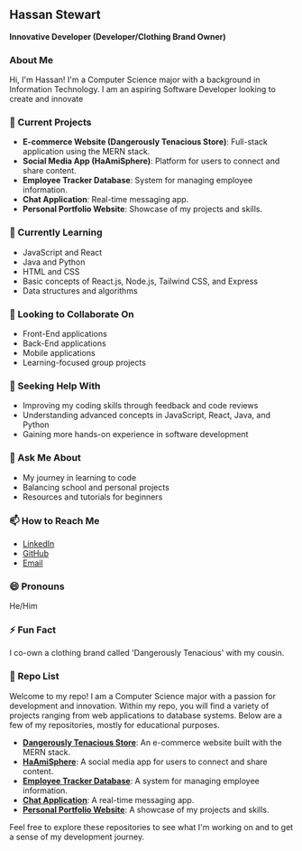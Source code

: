 ## Hassan Stewart
**Innovative Developer (Developer/Clothing Brand Owner)**

### About Me
Hi, I'm Hassan! I'm a Computer Science major with a background in Information Technology. I am an aspiring Software Developer looking to create and innovate

### 🔭 Current Projects
- **E-commerce Website (Dangerously Tenacious Store)**: Full-stack application using the MERN stack.
- **Social Media App (HaAmiSphere)**: Platform for users to connect and share content.
- **Employee Tracker Database**: System for managing employee information.
- **Chat Application**: Real-time messaging app.
- **Personal Portfolio Website**: Showcase of my projects and skills.

### 🌱 Currently Learning
- JavaScript and React
- Java and Python
- HTML and CSS
- Basic concepts of React.js, Node.js, Tailwind CSS, and Express
- Data structures and algorithms

### 👯 Looking to Collaborate On
- Front-End applications
- Back-End applications
- Mobile applications
- Learning-focused group projects

### 🤔 Seeking Help With
- Improving my coding skills through feedback and code reviews
- Understanding advanced concepts in JavaScript, React, Java, and Python
- Gaining more hands-on experience in software development

### 💬 Ask Me About
- My journey in learning to code
- Balancing school and personal projects
- Resources and tutorials for beginners

### 📫 How to Reach Me
- [LinkedIn](https://www.linkedin.com/in/hassan-stewart-887764164/)
- [GitHub](https://github.com/Hassan-Stewart)
- [Email](hassan24stewart@gmail.com)

### 😄 Pronouns
He/Him

### ⚡ Fun Fact
I co-own a clothing brand called 'Dangerously Tenacious' with my cousin.

### 📂 Repo List
Welcome to my repo! I am a Computer Science major with a passion for development and innovation. Within my repo, you will find a variety of projects ranging from web applications to database systems. Below are a few of my repositories, mostly for educational purposes.

- **[Dangerously Tenacious Store](https://github.com/Hassan-Stewart/Dangerously-Tenacious-Store)**: An e-commerce website built with the MERN stack.
- **[HaAmiSphere](https://github.com/Hassan-Stewart/HaAmiSphere)**: A social media app for users to connect and share content.
- **[Employee Tracker Database](https://github.com/Hassan-Stewart/Employee-Tracker-Database)**: A system for managing employee information.
- **[Chat Application](https://github.com/Hassan-Stewart/Chat-Application)**: A real-time messaging app.
- **[Personal Portfolio Website](https://github.com/Hassan-Stewart/Personal-Portfolio-Website)**: A showcase of my projects and skills.

Feel free to explore these repositories to see what I'm working on and to get a sense of my development journey.


